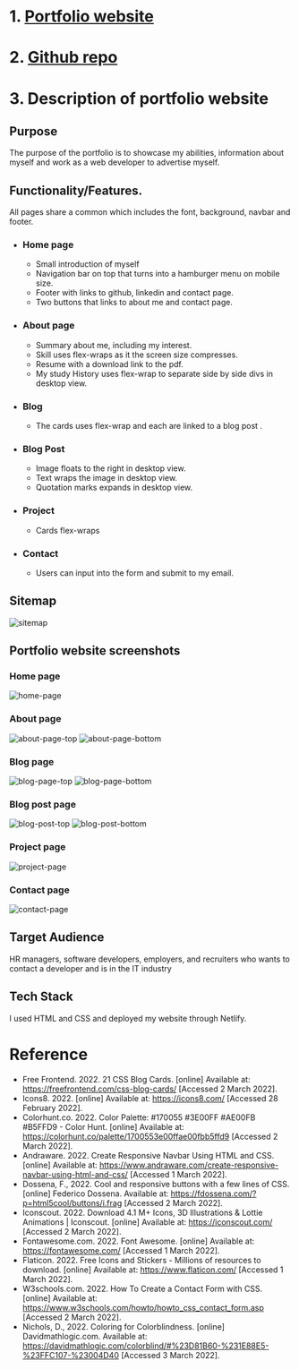 # 1. [Portfolio website](https://tracey-ngo.netlify.app/index.html)
# 2. [Github repo](https://github.com/NTracey/CA)

# 3. Description of portfolio website
## Purpose
  The purpose of the portfolio is to showcase my abilities, information about myself and work as a web developer to advertise myself. 
## Functionality/Features.
All pages share a common which includes the font, background, navbar and footer.
- ### Home page
  - Small introduction of myself
  - Navigation bar on top that turns into a hamburger menu on mobile size.
  - Footer with links to github, linkedin and contact page.
  - Two buttons that links to about me and contact page.
- ### About page
  - Summary about me, including my interest.
  - Skill uses flex-wraps as it the screen size compresses.
  - Resume with a download link to the pdf.
  - My study History uses flex-wrap to separate side by side divs in desktop view.
- ### Blog
  - The cards uses flex-wrap and each are linked to a blog post .
- ### Blog Post
  - Image floats to the right in desktop view.
  - Text wraps the image in desktop view.
  - Quotation marks expands in desktop view.
- ### Project
  - Cards flex-wraps
- ### Contact
  - Users can input into the form and submit to my email.
## Sitemap
![sitemap](docs/portfolioSitemap.drawio.png)
## Portfolio website screenshots
### Home page
![home-page](docs/home.png)
### About page
![about-page-top](docs/about1.png)
![about-page-bottom](docs/about2.png)
### Blog page
![blog-page-top](docs/blog1.png)
![blog-page-bottom](docs/blog2.png)
### Blog post page
![blog-post-top](docs/blog-post1.png)
![blog-post-bottom](docs/blog-post2.png)
### Project page
![project-page](docs/project.png)
### Contact page
![contact-page](docs/contact.png)

## Target Audience
HR managers, software developers, employers, and recruiters who wants to contact a developer and is in the IT industry
## Tech Stack
  I used HTML and CSS and deployed my website through Netlify.

# Reference
- Free Frontend. 2022. 21 CSS Blog Cards. [online] Available at: <https://freefrontend.com/css-blog-cards/> [Accessed 2 March 2022].
- Icons8. 2022. [online] Available at: <https://icons8.com/> [Accessed 28 February 2022].
- Colorhunt.co. 2022. Color Palette: #170055 #3E00FF #AE00FB #B5FFD9 - Color Hunt. [online] Available at: <https://colorhunt.co/palette/1700553e00ffae00fbb5ffd9> [Accessed 2 March 2022].
- Andraware. 2022. Create Responsive Navbar Using HTML and CSS. [online] Available at: <https://www.andraware.com/create-responsive-navbar-using-html-and-css/> [Accessed 1 March 2022].
- Dossena, F., 2022. Cool and responsive buttons with a few lines of CSS. [online] Federico Dossena. Available at: <https://fdossena.com/?p=html5cool/buttons/i.frag> [Accessed 2 March 2022].
- Iconscout. 2022. Download 4.1 M+ Icons, 3D Illustrations & Lottie Animations | Iconscout. [online] Available at: <https://iconscout.com/> [Accessed 2 March 2022].
- Fontawesome.com. 2022. Font Awesome. [online] Available at: <https://fontawesome.com/> [Accessed 1 March 2022].
- Flaticon. 2022. Free Icons and Stickers - Millions of resources to download. [online] Available at: <https://www.flaticon.com/> [Accessed 1 March 2022].
- W3schools.com. 2022. How To Create a Contact Form with CSS. [online] Available at: <https://www.w3schools.com/howto/howto_css_contact_form.asp> [Accessed 2 March 2022].
- Nichols, D., 2022. Coloring for Colorblindness. [online] Davidmathlogic.com. Available at: <https://davidmathlogic.com/colorblind/#%23D81B60-%231E88E5-%23FFC107-%23004D40> [Accessed 3 March 2022].